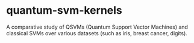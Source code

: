 # quantum-svm-kernels
A comparative study of QSVMs (Quantum Support Vector Machines) and classical SVMs over various datasets (such as iris, breast cancer, digits).
